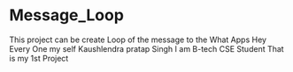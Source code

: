 # Message_Loop
This project can be create Loop of the message to the What Apps
Hey Every One my self Kaushlendra pratap Singh
I am B-tech CSE Student 
That is my 1st Project
